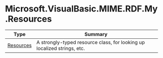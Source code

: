 ﻿
# Microsoft.VisualBasic.MIME.RDF.My.Resources

|Type|Summary|
|----|-------|
|<a href="#" onClick="load('/docs/Microsoft.VisualBasic.MIME.RDF.My.Resources/Resources.md')">Resources</a>|A strongly-typed resource class, for looking up localized strings, etc.|

